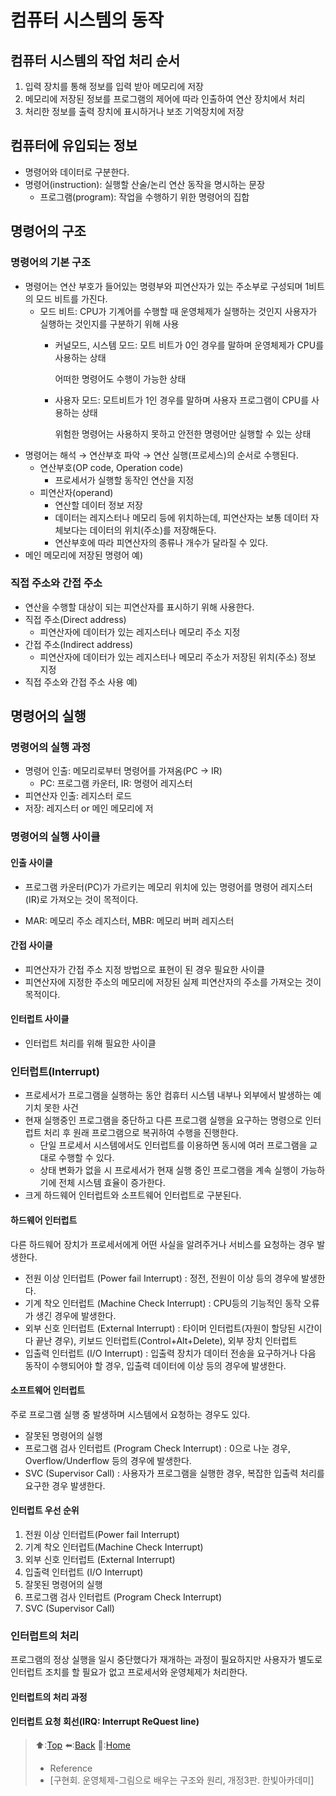 # 컴퓨터 시스템의 동작
## 컴퓨터 시스템의 작업 처리 순서
1. 입력 장치를 통해 정보를 입력 받아 메모리에 저장
2. 메모리에 저장된 정보를 프로그램의 제어에 따라 인출하여 연산 장치에서 처리
3. 처리한 정보를 출력 장치에 표시하거나 보조 기억장치에 저장

## 컴퓨터에 유입되는 정보
- 명령어와 데이터로 구분한다.
- 명령어(instruction): 실행할 산술/논리 연산 동작을 명시하는 문장
  - 프로그램(program): 작업을 수행하기 위한 명령어의 집합 

## 명령어의 구조
### 명령어의 기본 구조
- 명령어는 연산 부호가 들어있는 명령부와 피연산자가 있는 주소부로 구성되며 1비트의 모드 비트를 가진다.
  - 모드 비트: CPU가 기계어를 수행할 때 운영체제가 실행하는 것인지 사용자가 실행하는 것인지를 구분하기 위해 사용
      - 커널모드, 시스템 모드: 모트 비트가 0인 경우를 말하며 운영체제가 CPU를 사용하는 상태
   
        어떠한 명령어도 수행이 가능한 상태
      - 사용자 모드: 모트비트가 1인 경우를 말하며 사용자 프로그램이 CPU를 사용하는 상태

        위험한 명령어는 사용하지 못하고 안전한 명령어만 실행할 수 있는 상태 
- 명령어는 해석 → 연산부호 파악 → 연산 실행(프로세스)의 순서로 수행된다.
  - 연산부호(OP code, Operation code)
    - 프로세서가 실행할 동작인 연산을 지정
  - 피연산자(operand)
    - 연산할 데이터 정보 저장
    - 데이터는 레지스터나 메모리 등에 위치하는데, 피연산자는 보통 데이터 자체보다는 데이터의 위치(주소)를 저장해둔다.
    - 연산부호에 따라 피연산자의 종류나 개수가 달라질 수 있다.
- 메인 메모리에 저장된 명령어 예)

### 직접 주소와 간접 주소 
- 연산을 수행할 대상이 되는 피연산자를 표시하기 위해 사용한다.
- 직접 주소(Direct address)
  - 피연산자에 데이터가 있는 레지스터나 메모리 주소 지정
- 간접 주소(Indirect address)
  - 피연산자에 데이터가 있는 레지스터나 메모리 주소가 저장된 위치(주소) 정보 지정
- 직접 주소와 간접 주소 사용 예)

## 명령어의 실행
### 명령어의 실행 과정
- 명령어 인출: 메모리로부터 명령어를 가져옴(PC → IR)
  - PC: 프로그램 카운터, IR: 명령어 레지스터
- 피연산자 인출: 레지스터 로드
- 저장: 레지스터 or 메인 메모리에 저

### 명령어의 실행 사이클

#### 인출 사이클
- 프로그램 카운터(PC)가 가르키는 메모리 위치에 있는 명령어를 명령어 레지스터(IR)로 가져오는 것이 목적이다.

- MAR: 메모리 주소 레지스터, MBR: 메모리 버퍼 레지스터 
#### 간접 사이클
- 피연산자가 간접 주소 지정 방법으로 표현이 된 경우 필요한 사이클
- 피연산자에 지정한 주소의 메모리에 저장된 실제 피연산자의 주소를 가져오는 것이 목적이다.

#### 인터럽트 사이클
- 인터럽트 처리를 위해 필요한 사이클

### 인터럽트(Interrupt)
- 프로세서가 프로그램을 실행하는 동안 컴휴터 시스템 내부나 외부에서 발생하는 예기치 못한 사건
- 현재 실행중인 프로그램을 중단하고 다른 프로그램 실행을 요구하는 명령으로 인터럽트 처리 후 원래 프로그램으로 복귀하여 수행을 진행한다.
  - 단일 프로세서 시스템에서도 인터럽트를 이용하면 동시에 여러 프로그램을 교대로 수행할 수 있다.
  - 상태 변화가 없을 시 프로세서가 현재 실행 중인 프로그램을 계속 실행이 가능하기에 전체 시스템 효율이 증가한다. 
- 크게 하드웨어 인터럽트와 소프트웨어 인터럽트로 구분된다.

#### 하드웨어 인터럽트
다른 하드웨어 장치가 프로세서에게 어떤 사실을 알려주거나 서비스를 요청하는 경우 발생한다.
- 전원 이상 인터럽트 (Power fail Interrupt) : 정전, 전원이 이상 등의 경우에 발생한다.
- 기계 착오 인터럽트 (Machine Check Interrupt) : CPU등의 기능적인 동작 오류가 생긴 경우에 발생한다.
- 외부 신호 인터럽트 (External Interrupt) : 타이머 인터럽트(자원이 할당된 시간이 다 끝난 경우), 키보드 인터럽트(Control+Alt+Delete), 외부 장치 인터럽트
- 입출력 인터럽트 (I/O Interrupt) : 입출력 장치가 데이터 전송을 요구하거나 다음 동작이 수행되어야 할 경우, 입출력 데이터에 이상 등의 경우에 발생한다.

#### 소프트웨어 인터럽트
주로 프로그램 실행 중 발생하며 시스템에서 요청하는 경우도 있다.
- 잘못된 명령어의 실행
- 프로그램 검사 인터럽트 (Program Check Interrupt) : 0으로 나눈 경우, Overflow/Underflow 등의 경우에 발생한다.
- SVC (Supervisor Call) : 사용자가 프로그램을 실행한 경우, 복잡한 입출력 처리를 요구한 경우 발생한다.

#### 인터럽트 우선 순위
1. 전원 이상 인터럽트(Power fail Interrupt)
2. 기계 착오 인터럽트(Machine Check Interrupt)
3. 외부 신호 인터럽트 (External Interrupt)
4. 입출력 인터럽트 (I/O Interrupt)
5. 잘못된 명령어의 실행
6. 프로그램 검사 인터럽트 (Program Check Interrupt)
7. SVC (Supervisor Call)

### 인터럽트의 처리
프로그램의 정상 실행을 일시 중단했다가 재개하는 과정이 필요하지만 사용자가 별도로 인터럽트 조치를 할 필요가 없고 프로세서와 운영체제가 처리한다.

#### 인터럽트의 처리 과정

#### 인터럽트 요청 회선(IRQ: Interrupt ReQuest line)

> ⬆️:[Top](#컴퓨터-시스템의-동작)
> ⬅️:[Back](https://github.com/Minho979/CS_Study/blob/main/README.md#%EF%B8%8F-Operating-System)
> 💁:[Home](https://github.com/Minho979/CS_Study/blob/main/README.md)
> - Reference
> - [구현회. 운영체제-그림으로 배우는 구조와 원리, 개정3판. 한빛아카데미]
